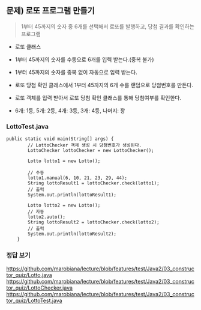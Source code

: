 ## 문제) 로또 프로그램 만들기
> 1부터 45까지의 숫자 중 6개를 선택해서 로또를 발행하고, 당첨 결과를 확인하는 프로그램  
* 로또 클래스
* 1부터 45까지의 숫자를 수동으로 6개를 입력 받는다.(중복 불가)  
* 1부터 45까지의 숫자를 중복 없이 자동으로 입력 받는다.

* 로또 당첨 확인 클래스에서 1부터 45까지의 6개 수를 랜덤으로 당첨번호를 만든다.
* 로또 객체를 입력 받아서 로또 당첨 확인 클래스를 통해 당첨여부를 확인한다.

* 6개: 1등, 5개: 2등, 4개: 3등, 3개: 4등, 나머지: 꽝  

### LottoTest.java
```
public static void main(String[] args) {
		// LottoChecker 객체 생성 시 당첨번호가 생성된다.
		LottoChecker lottoChecker = new LottoChecker();
		
		Lotto lotto1 = new Lotto();
		
		// 수동
		lotto1.manual(6, 10, 21, 23, 29, 44);
		String lottoResult1 = lottoChecker.check(lotto1);
		// 출력
		System.out.println(lottoResult1);
		
		Lotto lotto2 = new Lotto();
		// 자동
		lotto2.auto();
		String lottoResult2 = lottoChecker.check(lotto2);
		// 출력
		System.out.println(lottoResult2);
	}
```  
  
### 정답 보기
https://github.com/marobiana/lecture/blob/features/test/Java2/03_constructor_quiz/Lotto.java  
https://github.com/marobiana/lecture/blob/features/test/Java2/03_constructor_quiz/LottoChecker.java  
https://github.com/marobiana/lecture/blob/features/test/Java2/03_constructor_quiz/LottoTest.java
